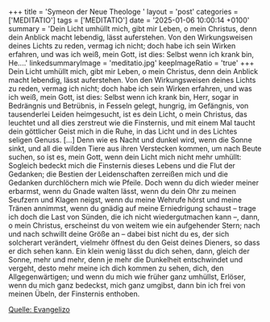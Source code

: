 +++
title = 'Symeon der Neue Theologe  '
layout = 'post'
categories = ['MEDITATIO']
tags = ['MEDITATIO']
date = '2025-01-06 10:00:14 +0100'
summary = 'Dein Licht umhüllt mich, gibt mir Leben, o mein Christus, denn dein Anblick macht lebendig, lässt auferstehen. Von den Wirkungsweisen deines Lichts zu reden, vermag ich nicht; doch habe ich sein Wirken erfahren, und was ich weiß, mein Gott, ist dies: Selbst wenn ich krank bin, He....'
linkedsummaryImage = 'meditatio.jpg'
keepImageRatio = 'true'
+++
Dein Licht umhüllt mich, gibt mir Leben, o mein Christus, denn dein Anblick macht lebendig, lässt auferstehen. Von den Wirkungsweisen deines Lichts zu reden, vermag ich nicht; doch habe ich sein Wirken erfahren, und was ich weiß, mein Gott, ist dies: Selbst wenn ich krank bin, Herr, sogar in Bedrängnis und Betrübnis, in Fesseln gelegt, hungrig, im Gefängnis, von tausenderlei Leiden heimgesucht, ist es dein Licht, o mein Christus, das leuchtet und all dies zerstreut wie die Finsternis, und mit einem Mal taucht dein göttlicher Geist mich in die Ruhe, in das Licht und in des Lichtes seligen Genuss.<!--more--> […]
Denn wie es Nacht und dunkel wird, wenn die Sonne sinkt, und all die wilden Tiere aus ihren Verstecken kommen, um nach Beute suchen, so ist es, mein Gott, wenn dein Licht mich nicht mehr umhüllt: Sogleich bedeckt mich die Finsternis dieses Lebens und die Flut der Gedanken; die Bestien der Leidenschaften zerreißen mich und die Gedanken durchlöchern mich wie Pfeile.
Doch wenn du dich wieder meiner erbarmst, wenn du Gnade walten lässt, wenn du dein Ohr zu meinen Seufzern und Klagen neigst, wenn du meine Wehrufe hörst und meine Tränen annimmst, wenn du gnädig auf meine Erniedrigung schaust – trage ich doch die Last von Sünden, die ich nicht wiedergutmachen kann –, dann, o mein Christus, erscheinst du von weitem wie ein aufgehender Stern; nach und nach schwillt deine Größe an – dabei bist nicht du es, der sich solcherart verändert, vielmehr öffnest du den Geist deines Dieners, so dass er dich sehen kann.
Ein klein wenig lässt du dich sehen, dann, gleich der Sonne, mehr und mehr, denn je mehr die Dunkelheit entschwindet und vergeht, desto mehr meine ich dich kommen zu sehen, dich, den Allgegenwärtigen; und wenn du mich wie früher ganz umhüllst, Erlöser, wenn du mich ganz bedeckst, mich ganz umgibst, dann bin ich frei von meinen Übeln, der Finsternis enthoben.



[Quelle: Evangelizo](https://evangeliumtagfuertag.org/DE/gospel)

